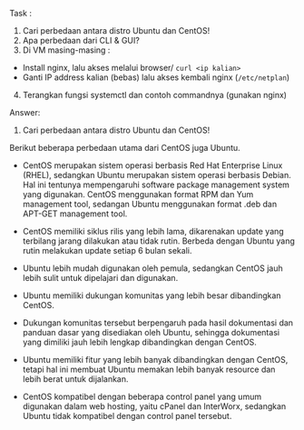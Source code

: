 Task :
1. Cari perbedaan antara distro Ubuntu dan CentOS!
2. Apa perbedaan dari CLI & GUI?
3. Di VM masing-masing :
- Install nginx, lalu akses melalui browser/ `curl <ip kalian>`
- Ganti IP address kalian (bebas) lalu akses kembali nginx (`/etc/netplan`)
4. Terangkan fungsi systemctl dan contoh commandnya (gunakan nginx)

Answer: 

1. Cari perbedaan antara distro Ubuntu dan CentOS!

Berikut beberapa perbedaan utama dari CentOS juga Ubuntu.

- CentOS merupakan sistem operasi berbasis Red Hat Enterprise Linux (RHEL), sedangkan Ubuntu merupakan sistem operasi berbasis Debian. Hal ini tentunya mempengaruhi software package management system yang digunakan. CentOS menggunakan format RPM dan Yum management tool, sedangan Ubuntu menggunakan format .deb dan APT-GET management tool.

- CentOS memiliki siklus rilis yang lebih lama, dikarenakan update yang terbilang jarang dilakukan atau tidak rutin. Berbeda dengan Ubuntu yang rutin melakukan update setiap 6 bulan sekali.  

- Ubuntu lebih mudah digunakan oleh pemula, sedangkan CentOS jauh lebih sulit untuk dipelajari dan digunakan.

- Ubuntu memiliki dukungan komunitas yang lebih besar dibandingkan CentOS.

- Dukungan komunitas tersebut berpengaruh pada hasil dokumentasi dan panduan dasar yang disediakan oleh Ubuntu, sehingga dokumentasi yang dimiliki jauh lebih lengkap dibandingkan dengan CentOS.

- Ubuntu memiliki fitur yang lebih banyak dibandingkan dengan CentOS, tetapi hal ini membuat Ubuntu memakan lebih banyak resource dan lebih berat untuk dijalankan.

- CentOS kompatibel dengan beberapa control panel yang umum digunakan dalam web hosting, yaitu cPanel dan InterWorx, sedangkan Ubuntu tidak kompatibel dengan control panel tersebut.
